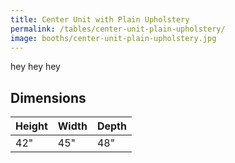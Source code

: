 ```yaml
---
title: Center Unit with Plain Upholstery
permalink: /tables/center-unit-plain-upholstery/
image: booths/center-unit-plain-upholstery.jpg
---
```


hey hey hey


## Dimensions

Height | Width | Depth
-------|-------|------
42"    | 45"   | 48"